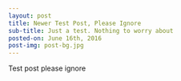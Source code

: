 ```yaml
---
layout: post
title: Newer Test Post, Please Ignore
sub-title: Just a test. Nothing to worry about
posted-on: June 16th, 2016
post-img: post-bg.jpg
---
```


Test post please ignore